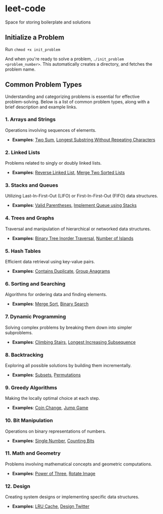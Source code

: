 # leet-code
 Space for storing boilerplate and solutions

## Initialize a Problem
Run `chmod +x init_problem`

And when you're ready to solve a problem, `./init_problem <problem_number>`. This automatically creates a directory, and fetches the problem name.

## Common Problem Types

Understanding and categorizing problems is essential for effective problem-solving. Below is a list of common problem types, along with a brief description and example links.

### 1. Arrays and Strings
Operations involving sequences of elements.
- **Examples**: [Two Sum](https://leetcode.com/problems/two-sum/), [Longest Substring Without Repeating Characters](https://leetcode.com/problems/longest-substring-without-repeating-characters/)

### 2. Linked Lists
Problems related to singly or doubly linked lists.
- **Examples**: [Reverse Linked List](https://leetcode.com/problems/reverse-linked-list/), [Merge Two Sorted Lists](https://leetcode.com/problems/merge-two-sorted-lists/)

### 3. Stacks and Queues
Utilizing Last-In-First-Out (LIFO) or First-In-First-Out (FIFO) data structures.
- **Examples**: [Valid Parentheses](https://leetcode.com/problems/valid-parentheses/), [Implement Queue using Stacks](https://leetcode.com/problems/implement-queue-using-stacks/)

### 4. Trees and Graphs
Traversal and manipulation of hierarchical or networked data structures.
- **Examples**: [Binary Tree Inorder Traversal](https://leetcode.com/problems/binary-tree-inorder-traversal/), [Number of Islands](https://leetcode.com/problems/number-of-islands/)

### 5. Hash Tables
Efficient data retrieval using key-value pairs.
- **Examples**: [Contains Duplicate](https://leetcode.com/problems/contains-duplicate/), [Group Anagrams](https://leetcode.com/problems/group-anagrams/)

### 6. Sorting and Searching
Algorithms for ordering data and finding elements.
- **Examples**: [Merge Sort](https://leetcode.com/problems/sort-an-array/), [Binary Search](https://leetcode.com/problems/binary-search/)

### 7. Dynamic Programming
Solving complex problems by breaking them down into simpler subproblems.
- **Examples**: [Climbing Stairs](https://leetcode.com/problems/climbing-stairs/), [Longest Increasing Subsequence](https://leetcode.com/problems/longest-increasing-subsequence/)

### 8. Backtracking
Exploring all possible solutions by building them incrementally.
- **Examples**: [Subsets](https://leetcode.com/problems/subsets/), [Permutations](https://leetcode.com/problems/permutations/)

### 9. Greedy Algorithms
Making the locally optimal choice at each step.
- **Examples**: [Coin Change](https://leetcode.com/problems/coin-change/), [Jump Game](https://leetcode.com/problems/jump-game/)

### 10. Bit Manipulation
Operations on binary representations of numbers.
- **Examples**: [Single Number](https://leetcode.com/problems/single-number/), [Counting Bits](https://leetcode.com/problems/counting-bits/)

### 11. Math and Geometry
Problems involving mathematical concepts and geometric computations.
- **Examples**: [Power of Three](https://leetcode.com/problems/power-of-three/), [Rotate Image](https://leetcode.com/problems/rotate-image/)

### 12. Design
Creating system designs or implementing specific data structures.
- **Examples**: [LRU Cache](https://leetcode.com/problems/lru-cache/), [Design Twitter](https://leetcode.com/problems/design-twitter/)
